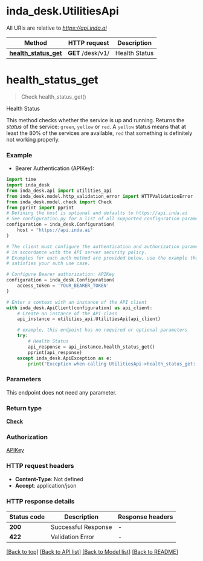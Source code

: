 # inda_desk.UtilitiesApi

All URIs are relative to *https://api.inda.ai*

Method | HTTP request | Description
------------- | ------------- | -------------
[**health_status_get**](UtilitiesApi.md#health_status_get) | **GET** /desk/v1/ | Health Status


# **health_status_get**
> Check health_status_get()

Health Status

This method checks whether the service is up and running.  Returns the *status* of the service: <code style='color: #333333; opacity: 0.9'>green</code>, <code style='color: #333333; opacity: 0.9'>yellow</code> or <code style='color: #333333; opacity: 0.9'>red</code>.  A <code style='color: #333333; opacity: 0.9'>yellow</code> status means that at least the 80% of the services are available, <code style='color: #333333; opacity: 0.9'>red</code> that something is definitely not working properly.

### Example

* Bearer Authentication (APIKey):

```python
import time
import inda_desk
from inda_desk.api import utilities_api
from inda_desk.model.http_validation_error import HTTPValidationError
from inda_desk.model.check import Check
from pprint import pprint
# Defining the host is optional and defaults to https://api.inda.ai
# See configuration.py for a list of all supported configuration parameters.
configuration = inda_desk.Configuration(
    host = "https://api.inda.ai"
)

# The client must configure the authentication and authorization parameters
# in accordance with the API server security policy.
# Examples for each auth method are provided below, use the example that
# satisfies your auth use case.

# Configure Bearer authorization: APIKey
configuration = inda_desk.Configuration(
    access_token = 'YOUR_BEARER_TOKEN'
)

# Enter a context with an instance of the API client
with inda_desk.ApiClient(configuration) as api_client:
    # Create an instance of the API class
    api_instance = utilities_api.UtilitiesApi(api_client)

    # example, this endpoint has no required or optional parameters
    try:
        # Health Status
        api_response = api_instance.health_status_get()
        pprint(api_response)
    except inda_desk.ApiException as e:
        print("Exception when calling UtilitiesApi->health_status_get: %s\n" % e)
```


### Parameters
This endpoint does not need any parameter.

### Return type

[**Check**](Check.md)

### Authorization

[APIKey](../README.md#APIKey)

### HTTP request headers

 - **Content-Type**: Not defined
 - **Accept**: application/json


### HTTP response details

| Status code | Description | Response headers |
|-------------|-------------|------------------|
**200** | Successful Response |  -  |
**422** | Validation Error |  -  |

[[Back to top]](#) [[Back to API list]](../README.md#documentation-for-api-endpoints) [[Back to Model list]](../README.md#documentation-for-models) [[Back to README]](../README.md)

